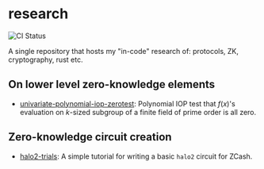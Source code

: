 # research
![CI Status](https://github.com/supragya/research/actions/workflows/ci.yaml/badge.svg)

A single repository that hosts my "in-code" research of: protocols, ZK, cryptography, rust etc.

## On lower level zero-knowledge elements
- [univariate-polynomial-iop-zerotest](./univariate-polynomial-iop-zerotest): Polynomial IOP test that $f(x)$'s evaluation on $k$-sized subgroup of a finite field of prime order is all zero.

## Zero-knowledge circuit creation
- [halo2-trials](./halo2-trials): A simple tutorial for writing a basic `halo2` circuit for ZCash.
